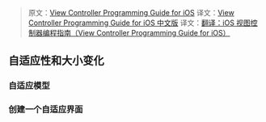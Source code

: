 > 原文：[View Controller Programming Guide for iOS](https://developer.apple.com/library/archive/featuredarticles/ViewControllerPGforiPhoneOS/index.html#//apple_ref/doc/uid/TP40007457-CH2-SW1)
> 译文：[View Controller Programming Guide for iOS 中文版](http://static.kancloud.cn/god-is-coder/jishuwendang/content/%E6%A6%82%E8%BF%B0.md)
> 译文：[翻译：iOS 视图控制器编程指南（View Controller Programming Guide for iOS）](https://www.jianshu.com/p/82043c17b712)



## 自适应性和大小变化



### 自适应模型



### 创建一个自适应界面

